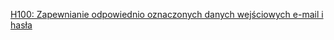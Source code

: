 [H100: Zapewnianie odpowiednio oznaczonych danych wejściowych e-mail i hasła](https://www.w3.org/WAI/WCAG21/Techniques/html/H100)